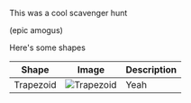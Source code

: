 This was a cool scavenger hunt

(epic amogus)

Here's some shapes

Shape | Image | Description
------|-------|------------
Trapezoid|![Trapezoid](https://gsh.mtheorangeedu.repl.co/bees/trapezoid.jpg)|Yeah
